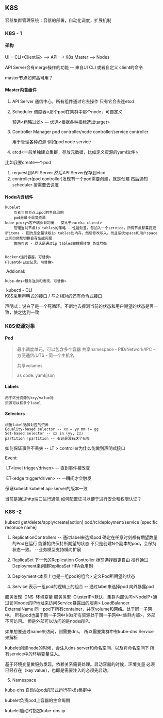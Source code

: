 ## K8S<KUBERNETES>
容器集群管理系统：容器的部署，自动化调度，扩展机制

### K8S - 1
#### 架构

 UI + CLI<Client端>  --> API<API Server>  -->  K8s Master --> Nodes<Image Registry>

API Server会有merge操作的功能 -- 来自UI CLI 或者自定义 client的命令



 master节点如何高可用？



####  Master内含组件

  1. API Server
       通信中心。所有组件通过它去操作
        只有它会去连etcd

  2. Scheduler
     调度器<那个pod在集群中那个node，可自定义

     预选<粗略过滤> — 优选<根据各种指标选出target>

  3. Controller Manager
     pod controller/node controller/service controller

     用于管理各种资源 例如pod node service

  4. etcd<一般单独建立集群，存放元数据，比如定义资源的yaml文件>



比如我要create一个pod 

1. request到API Server 然后API Server保存到etcd
2. controller(pod controller)发现有一个pod需要创建，就是创建 然后通知scheduler 按需要去调度



####  Node内含组件

  	kubelet
  		负者当前节点上pod的生命周期
  		pod是最小调度资源
 	kube-proxy<客户端负载均衡 - 类比于eureka client>
 		管理当前节点ip tables的策略 - 性能较差，每加入一个service，所有节点都需要更新items - 因为是全量读取ip tables到内存，然后修改写入。而且系统space和用户space之间的频繁切换会有性能问题
 		策略可选 - 默认是通过ip tables做数据转发 负载均衡
 	

 	Docker<运行容器，可替换>
 	Fluentd<日志记录，可替换>



​	Addional:

 	kube-dns<服务注册和发现，可替换>

​	kubectl - CLI 	
 K8S采用声明式的接口  / 与之相对的还有命令式接口

声明式：说白了是一个死循环。不断地去探测当前的状态和用户期望的状态是否一致，使之达到一致



### K8S资源对象


#### Pod
> 最小调度单元，可以包含多个容器
> 共享namespace - PID/Network/IPC - 方便通信/UTS - 同一个主机名
>
> 共享volumes
>
> as code: yaml/json

#### Labels
	用于区分资源的key/value对
	资源可以有多个label
#### Selectors
	根据label选择对应的资源
	Equality-based selector -- xx = yy mm != gg
	Set-based selector -- xx in (yy, zz)  
	partition !partition -- 有还是没有这个标签



如何保证事件不丢失 -- LT  > controller为什么能做到声明式接口

Event: 

​	LT<level trigger/driven>   -- 直到事件被改变

​	ET<edge trigger/driven>   -- 一瞬间才会触发



保证kubectl kubelet api-server的版本一致



当前是通过http端口进行通信 如何配置证书以便于进行安全和权限认证？

 

### K8S -2 

kubectl get/delete/apply/create[action]	pod/rc/deployment/service [specific resoruce name]

1. ReplicationControllers	-- 通过label来选择pod
  确定在任意时刻都有期望数量的Pod在运行
  能够始终保持所期望的状态
  ​	不只是创建N个副本的pod，会保持状态一致。
  ​	--业务模型支持横向扩展

2. ReplicaSet
  下一代的Replication Controller
  标签选择器更自由
  推荐通过Deployment来创建ReplicaSet
  HPA<horizontal pod autoscal>会用到

3. Deployment<本质上也是一组pod的组合>
  定义Pod所期望的状态

4. Service
  表示一组pod的逻辑上的组合 -- 通过label来选择pod
  向外暴露pod 

  服务发现
  ​	DNS
  ​	环境变量
  服务类型
  ​	ClusterIP<默认，集群内部访问>
  ​	NodeIP<通过访问node的IP地址来访问Service暴露出的服务>
  ​	LoadBalancer
  ​	ExternalName
  ​	
  同一pod下所有container，共享volume和网络。处于同一子网中。
  所有pod也属于同一子网中
  k8s所有资源处于同一子网中<集群内部>，外部不可访问。
  但是外部可以访问的是node的IP。

  如果想要通过name来访问，则需要dns，
  所以需要集群中有kube-dns Service来解析

  kubelet创建node的时候，会注入dns server和命名空间，以及将命名空间下
  所有service中的环境变量注入。

  基于环境变量做服务发现，依赖关系需要处理。启动容器的时候，环境变量
  必须已经存在（key value），也即是需要注入的必须先启动。

5. Namespace

kube-dns 自动以pod的形式运行在k8s集群中

kubelet负责pod上容器的生命周期

kubelet启动时指定kube-dns ip

 

 

 
